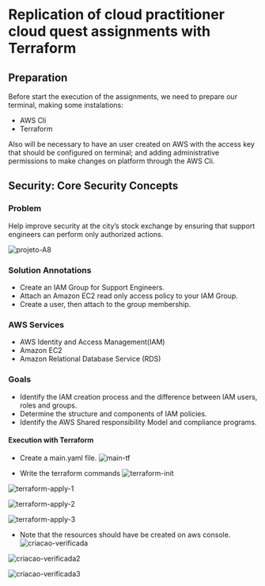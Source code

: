 # Replication of cloud practitioner cloud quest assignments with Terraform

## Preparation
Before start the execution of the assignments, we need to prepare our terminal, making some instalations:
- AWS Cli 
- Terraform

Also will be necessary to have an user created on AWS with the access key that should be configured on terminal; and adding administrative permissions to make changes on platform through the AWS Cli. 

## Security: Core Security Concepts
### Problem
Help improve security at the city’s stock exchange by ensuring that support engineers can perform only authorized actions.

![projeto-A8](https://github.com/fabianafarias/aws-cloud-practitioner-cloud-quest-assignments-and-terraform/assets/47903743/2e3b8a92-13c7-4a7d-8f1b-fc94ae828bfa)

### Solution Annotations
- Create an IAM Group for Support Engineers.
- Attach an Amazon EC2 read only access policy to your IAM Group.
- Create a user, then attach to the group membership.
### AWS Services
- AWS Identity and Access Management(IAM)
- Amazon EC2
- Amazon Relational Database Service (RDS)
### Goals
- Identify the IAM creation process and the difference between IAM users, roles and groups.
- Determine the structure and components of IAM policies.
- Identify the AWS Shared responsibility Model and compliance programs. 

#### Execution with Terraform
- Create a main.yaml file.
![main-tf](https://github.com/fabianafarias/aws-cloud-practitioner-cloud-quest-assignments-and-terraform/assets/47903743/478a9f52-bfb0-4ca0-86fa-d475b470d720)

- Write the terraform commands 
![terraform-init](https://github.com/fabianafarias/aws-cloud-practitioner-cloud-quest-assignments-and-terraform/assets/47903743/80f392f3-4d19-498d-9aea-2f6d45adb94b)

![terraform-apply-1](https://github.com/fabianafarias/aws-cloud-practitioner-cloud-quest-assignments-and-terraform/assets/47903743/5434cc6f-a4d1-4fc8-9459-38f0e86a94e7)

![terraform-apply-2](https://github.com/fabianafarias/aws-cloud-practitioner-cloud-quest-assignments-and-terraform/assets/47903743/363a8bce-e573-4f50-99ca-b6f1cdbdc17d)

![terraform-apply-3](https://github.com/fabianafarias/aws-cloud-practitioner-cloud-quest-assignments-and-terraform/assets/47903743/af5f453c-392a-4fef-9d82-3ca40c09e262)

- Note that the resources should have be created on aws console.
![criacao-verificada](https://github.com/fabianafarias/aws-cloud-practitioner-cloud-quest-assignments-and-terraform/assets/47903743/939d9380-7a1b-4852-9468-fd0906f18bfc)

![criacao-verificada2](https://github.com/fabianafarias/aws-cloud-practitioner-cloud-quest-assignments-and-terraform/assets/47903743/52eacbfa-f2eb-4260-91bc-8aa0011d4a7f)

![criacao-verificada3](https://github.com/fabianafarias/aws-cloud-practitioner-cloud-quest-assignments-and-terraform/assets/47903743/eec4bdab-c4b9-4721-bba9-bf205120694f)

